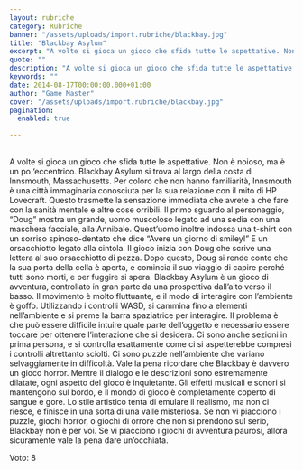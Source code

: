 ```yaml
---
layout: rubriche
category: Rubriche
banner: "/assets/uploads/import.rubriche/blackbay.jpg"
title: "Blackbay Asylum"
excerpt: "A volte si gioca un gioco che sfida tutte le aspettative. Non è noioso, ma è un po ‘eccentrico. Blackbay Asylum si trova al largo della costa di Innsmouth, Massachusetts. Per coloro che non hanno familiarità, Innsmouth è una città immaginaria conosciuta per la sua relazione con il mito di HP Lovecraft. Questo trasmette la [&hellip"
quote: ""
description: "A volte si gioca un gioco che sfida tutte le aspettative. Non è noioso, ma è un po ‘eccentrico. Blackbay Asylum si trova al largo della costa di Innsmouth, Massachusetts. Per coloro che non hanno familiarità, Innsmouth è una città immaginaria conosciuta per la sua relazione con il mito di HP Lovecraft. Questo trasmette la [&hellip"
keywords: ""
date: 2014-08-17T00:00:00.000+01:00
author: "Game Master"
cover: "/assets/uploads/import.rubriche/blackbay.jpg"
pagination:
  enabled: true

---
```


[](https://hotmc.com/wp-content/uploads/2014/08/blackbay.jpg)  
A volte si gioca un gioco che sfida tutte le aspettative. Non è noioso, ma è un po ‘eccentrico. Blackbay Asylum si trova al largo della costa di Innsmouth, Massachusetts. Per coloro che non hanno familiarità, Innsmouth è una città immaginaria conosciuta per la sua relazione con il mito di HP Lovecraft. Questo trasmette la sensazione immediata che avrete a che fare con la sanità mentale e altre cose orribili. Il primo sguardo al personaggio, “Doug” mostra un grande, uomo muscoloso legato ad una sedia con una maschera facciale, alla Annibale. Quest’uomo inoltre indossa una t-shirt con un sorriso spinoso-dentato che dice “Avere un giorno di smiley!” E un orsacchiotto legato alla cintola. Il gioco inizia con Doug che scrive una lettera al suo orsacchiotto di pezza. Dopo questo, Doug si rende conto che la sua porta della cella è aperta, e comincia il suo viaggio di capire perché tutti sono morti, e per fuggire si spera. Blackbay Asylum è un gioco di avventura, controllato in gran parte da una prospettiva dall’alto verso il basso. Il movimento è molto fluttuante, e il modo di interagire con l’ambiente è goffo. Utilizzando i controlli WASD, si cammina fino a elementi nell’ambiente e si preme la barra spaziatrice per interagire. Il problema è che può essere difficile intuire quale parte dell’oggetto è necessario essere toccare per ottenere l’interazione che si desidera. Ci sono anche sezioni in prima persona, e si controlla esattamente come ci si aspetterebbe compresi i controlli altrettanto sciolti. Ci sono puzzle nell’ambiente che variano selvaggiamente in difficoltà. Vale la pena ricordare che Blackbay è davvero un gioco horror. Mentre il dialogo e le descrizioni sono estremamente dilatate, ogni aspetto del gioco è inquietante. Gli effetti musicali e sonori si mantengono sul bordo, e il mondo di gioco è completamente coperto di sangue e gore. Lo stile artistico tenta di emulare il realismo, ma non ci riesce, e finisce in una sorta di una valle misteriosa. Se non vi piacciono i puzzle, giochi horror, o giochi di orrore che non si prendono sul serio, Blackbay non è per voi. Se vi piacciono i giochi di avventura paurosi, allora sicuramente vale la pena dare un’occhiata.

Voto: 8